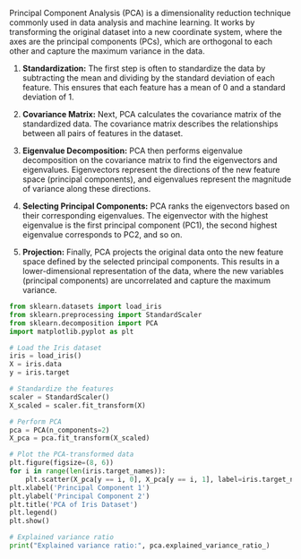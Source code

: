 Principal Component Analysis (PCA) is a dimensionality reduction technique commonly used in data analysis and machine learning. It works by transforming the original dataset into a new coordinate system, where the axes are the principal components (PCs), which are orthogonal to each other and capture the maximum variance in the data.

1. **Standardization:** The first step is often to standardize the data by subtracting the mean and dividing by the standard deviation of each feature. This ensures that each feature has a mean of 0 and a standard deviation of 1.

2. **Covariance Matrix:** Next, PCA calculates the covariance matrix of the standardized data. The covariance matrix describes the relationships between all pairs of features in the dataset.

3. **Eigenvalue Decomposition:** PCA then performs eigenvalue decomposition on the covariance matrix to find the eigenvectors and eigenvalues. Eigenvectors represent the directions of the new feature space (principal components), and eigenvalues represent the magnitude of variance along these directions.

4. **Selecting Principal Components:** PCA ranks the eigenvectors based on their corresponding eigenvalues. The eigenvector with the highest eigenvalue is the first principal component (PC1), the second highest eigenvalue corresponds to PC2, and so on.

5. **Projection:** Finally, PCA projects the original data onto the new feature space defined by the selected principal components. This results in a lower-dimensional representation of the data, where the new variables (principal components) are uncorrelated and capture the maximum variance.

```python
from sklearn.datasets import load_iris
from sklearn.preprocessing import StandardScaler
from sklearn.decomposition import PCA
import matplotlib.pyplot as plt

# Load the Iris dataset
iris = load_iris()
X = iris.data
y = iris.target

# Standardize the features
scaler = StandardScaler()
X_scaled = scaler.fit_transform(X)

# Perform PCA
pca = PCA(n_components=2)
X_pca = pca.fit_transform(X_scaled)

# Plot the PCA-transformed data
plt.figure(figsize=(8, 6))
for i in range(len(iris.target_names)):
    plt.scatter(X_pca[y == i, 0], X_pca[y == i, 1], label=iris.target_names[i])
plt.xlabel('Principal Component 1')
plt.ylabel('Principal Component 2')
plt.title('PCA of Iris Dataset')
plt.legend()
plt.show()

# Explained variance ratio
print("Explained variance ratio:", pca.explained_variance_ratio_)
```
